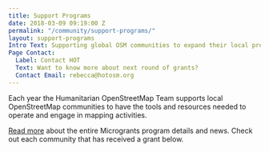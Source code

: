 ```yaml
---
title: Support Programs
date: 2018-03-09 09:19:00 Z
permalink: "/community/support-programs/"
layout: support-programs
Intro Text: Supporting global OSM communities to expand their local projects through Microgrants and Device Grants
Page Contact:
  Label: Contact HOT
  Text: Want to know more about next round of grants?
  Contact Email: rebecca@hotosm.org
---
```


Each year the Humanitarian OpenStreetMap Team supports local OpenStreetMap communities to have the tools and resources needed to operate and engage in mapping activities.

[Read more](/projects/microgrants_and_community_development) about the entire Microgrants program details and news. Check out each community that has received a grant below.